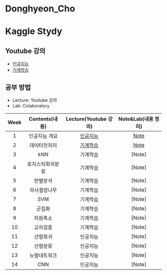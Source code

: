# Donghyeon_Cho
# Kaggle Stydy

## Youtube 강의
- [인공지능](https://www.youtube.com/playlist?list=PL1xKqHsVFgvmIAJBy-cbB9zQcnMb6zsT2)
- [기계학습](https://www.youtube.com/playlist?list=PL1xKqHsVFgvnQQY9L4n1MFyy-6eixTekU)

## 공부 방법
- Lecture: Youtube 강의
- Lab: Colaboratory

| Week | Contents(내용) | Lecture(Youtube 강의) | Note&Lab(내용 정리) |
|:---:|:---:|:---:|:---:|
| 1 | 인공지능 개요 | [인공지능](https://www.youtube.com/watch?v=ny48cBIKtiY&list=PL1xKqHsVFgvmIAJBy-cbB9zQcnMb6zsT2&index=4) | [Note](https://github.com/hyeon9698/Donghyeon_Cho/blob/main/week_1.ipynb) |
| 2 | 데이터전처리 | [기계학습](https://www.youtube.com/watch?v=gVdkxfYQtG0&list=PL1xKqHsVFgvnQQY9L4n1MFyy-6eixTekU&index=5) | [Note]() |
| 3 | kNN | 기계학습 | [Note] |
| 4 | 로지스틱회귀분류 | 기계학습 | [Note] |
| 5 | 판별분석 | 기계학습 | [Note] |
| 6 | 의사결정나무 | 기계학습 | [Note] |
| 7 | SVM | 기계학습 | [Note] |
| 8 | 군집화 | 기계학습 | [Note] |
| 9 | 차원축소 | 기계학습 | [Note] |
| 10 | 교차검증 | 기계학습 | [Note] |
| 11 | 선형회귀 | 인공지능 | [Note] |
| 12 | 선형분류 | 인공지능 | [Note] |
| 13 | 뉴럴네트워크 | 인공지능 | [Note] |
| 14 | CNN | 인공지능 | [Note] |
